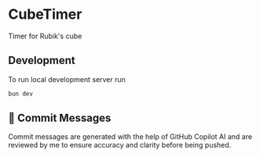 # CubeTimer

Timer for Rubik's cube

## Development

To run local development server run

```bash
bun dev
```

## 🔄 Commit Messages

Commit messages are generated with the help of GitHub Copilot AI and are
reviewed by me to ensure accuracy and clarity before being pushed.

